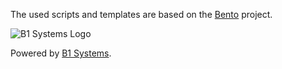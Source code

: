 The used scripts and templates are based on the [Bento](https://github.com/opscode/bento/) project.

![B1 Systems Logo](http://b1-systems.de/typo3temp/GB/8efb9aa347.png)

Powered by [B1 Systems](http://www.b1-systems.de).
